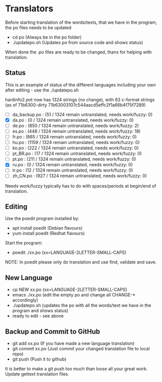 Translators
===========

Before starting translation of the words/texts, that we have in the program, the po files
needs to be updated
 - cd po            (Always be in the po folder)
 - ./updatepo.sh    (Updates po from source code and shows status)

When done the .po files are ready to be changed, thanx for helping with translation.


Status
------
This is an example of status of the different languages including your own after
editing - use the ./updatepo.sh

hardinfo2.pot now has 1324 strings (no change), with 63 c-format strings
(as of 71b6300-dirty 71b63003107c544aacd5effc2f1a66b4f75f7289)
- [ ] da_backup.po : (51 / 1324 remain untranslated, needs work/fuzzy: 0)
- [x] da.po : (0 / 1324 remain untranslated, needs work/fuzzy: 0)
- [ ] de.po : (850 / 1324 remain untranslated, needs work/fuzzy: 2)
- [ ] es.po : (448 / 1324 remain untranslated, needs work/fuzzy: 18)
- [ ] fr.po : (865 / 1324 remain untranslated, needs work/fuzzy: 0)
- [ ] hu.po : (1159 / 1324 remain untranslated, needs work/fuzzy: 0)
- [ ] ko.po : (222 / 1324 remain untranslated, needs work/fuzzy: 0)
- [ ] pt_BR.po : (17 / 1324 remain untranslated, needs work/fuzzy: 0)
- [ ] pt.po : (211 / 1324 remain untranslated, needs work/fuzzy: 0)
- [x] ru.po : (0 / 1324 remain untranslated, needs work/fuzzy: 0)
- [ ] tr.po : (12 / 1324 remain untranslated, needs work/fuzzy: 0)
- [ ] zh_CN.po : (927 / 1324 remain untranslated, needs work/fuzzy: 0)

Needs work/fuzzy typically has to do with spaces/periods at begin/end of translation.


Editing
-------
Use the poedit program installed by:
 - apt install poedit  (Debian flavours)
 - yum install poedit  (Redhat flavours)

Start the program:
 - poedit ./xx.po   (xx=LANGUAGE-2LETTER-SMALL-CAPS)

NOTE: In poedit please only do translation and use find, validate and save.


New Language
------------
 - cp NEW xx.po  (xx=LANGUAGE-2LETTER-SMALL-CAPS)
 - emacs ./xx.po    (edit the empty po and change all CHANGE-* accordingly)
 - ./updatepo.sh    (updates the po with all the words/text we have in the program and shows status)
 - ready to edit - see above


Backup and Commit to GitHub
---------------------------
 - git add xx.po    (If you have made a new language translation)
 - git commit xx.po (Just commit your changed translation file to local repo)
 - git push         (Push it to github)

It is better to make a git push too much than loose all your great work.
Update gettext translation files.

